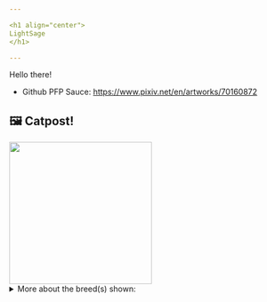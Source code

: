 ```yaml
---

<h1 align="center">
LightSage
</h1>

---
```


Hello there!


- Github PFP Sauce: https://www.pixiv.net/en/artworks/70160872


## 🖼️ Catpost!

<sub>
    <img src="https://cdn2.thecatapi.com/images/xplMlG1PT.jpg" height="256">
</sub>


<details>
<summary>More about the breed(s) shown:</summary>

Breed: British Longhair

Description: The British Longhair is a very laid-back relaxed cat, often perceived to be very independent although they will enjoy the company of an equally relaxed and likeminded cat. They are an affectionate breed, but very much on their own terms and tend to prefer to choose to come and sit with their owners rather than being picked up.

Links:
<ul>
  <li>CFA None available</li>
  <li>Wikipedia https://en.wikipedia.org/wiki/British_Longhair</li>
</ul> 

</details>
